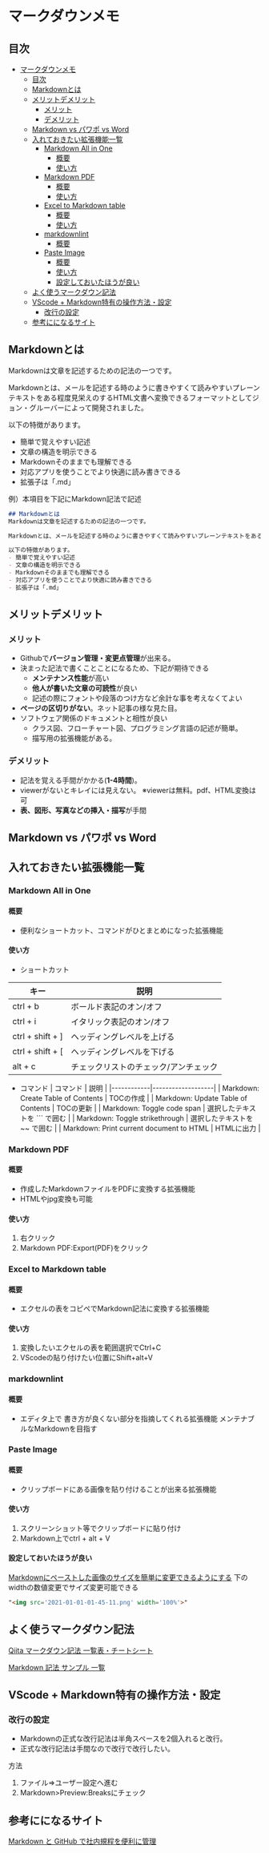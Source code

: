 # マークダウンメモ

## 目次

- [マークダウンメモ](#マークダウンメモ)
  - [目次](#目次)
  - [Markdownとは](#markdownとは)
  - [メリットデメリット](#メリットデメリット)
    - [メリット](#メリット)
    - [デメリット](#デメリット)
  - [Markdown vs パワポ vs Word](#markdown-vs-パワポ-vs-word)
  - [入れておきたい拡張機能一覧](#入れておきたい拡張機能一覧)
    - [Markdown All in One](#markdown-all-in-one)
      - [概要](#概要)
      - [使い方](#使い方)
    - [Markdown PDF](#markdown-pdf)
      - [概要](#概要-1)
      - [使い方](#使い方-1)
    - [Excel to Markdown table](#excel-to-markdown-table)
      - [概要](#概要-2)
      - [使い方](#使い方-2)
    - [markdownlint](#markdownlint)
      - [概要](#概要-3)
    - [Paste Image](#paste-image)
      - [概要](#概要-4)
      - [使い方](#使い方-3)
      - [設定しておいたほうが良い](#設定しておいたほうが良い)
  - [よく使うマークダウン記法](#よく使うマークダウン記法)
  - [VScode + Markdown特有の操作方法・設定](#vscode--markdown特有の操作方法設定)
    - [改行の設定](#改行の設定)
  - [参考にになるサイト](#参考にになるサイト)

## Markdownとは

Markdownは文章を記述するための記法の一つです。

Markdownとは、メールを記述する時のように書きやすくて読みやすいプレーンテキストをある程度見栄えのするHTML文書へ変換できるフォーマットとしてジョン・グルーバーによって開発されました。

以下の特徴があります。

- 簡単で覚えやすい記述
- 文章の構造を明示できる
- Markdownそのままでも理解できる
- 対応アプリを使うことでより快適に読み書きできる
- 拡張子は「.md」

例）本項目を下記にMarkdown記法で記述

```md
## Markdownとは
Markdownは文章を記述するための記法の一つです。

Markdownとは、メールを記述する時のように書きやすくて読みやすいプレーンテキストをある程度見栄えのするHTML文書へ変換できるフォーマットとしてジョン・グルーバーによって開発されました。

以下の特徴があります。
- 簡単で覚えやすい記述
- 文章の構造を明示できる
- Markdownそのままでも理解できる
- 対応アプリを使うことでより快適に読み書きできる
- 拡張子は「.md」
```

## メリットデメリット

### メリット

- Githubで**バージョン管理・変更点管理**が出来る。
- 決まった記法で書くことことになるため、下記が期待できる
  - **メンテナンス性能**が高い
  - **他人が書いた文章の可読性**が良い
  - 記述の際にフォントや段落のつけ方など余計な事を考えなくてよい
- **ページの区切りがない**。ネット記事の様な見た目。
- ソフトウェア関係のドキュメントと相性が良い
  - クラス図、フローチャート図、プログラミング言語の記述が簡単。
  - 描写用の拡張機能がある。

### デメリット

- 記法を覚える手間がかかる(**1-4時間**)。
- viewerがないとキレイには見えない。
  ※viewerは無料。pdf、HTML変換は可
- **表、図形、写真などの挿入・描写**が手間

## Markdown vs パワポ vs Word

## 入れておきたい拡張機能一覧

### Markdown All in One

#### 概要

- 便利なショートカット、コマンドがひとまとめになった拡張機能

#### 使い方

- ショートカット

| キー               | 説明                  |
|------------------|---------------------|
| ctrl + b         | ボールド表記のオン/オフ        |
| ctrl + i         | イタリック表記のオン/オフ       |
| ctrl + shift + ] | ヘッディングレベルを上げる       |
| ctrl + shift + [ | ヘッディングレベルを下げる       |
| alt + c          | チェックリストのチェック/アンチェック |

- コマンド
| コマンド  | 説明                |
|------------|-------------------|
| Markdown: Create Table of Contents       | TOCの作成            |
| Markdown: Update Table of Contents       | TOCの更新            |
| Markdown: Toggle code span               | 選択したテキストを ``` で囲む |
| Markdown: Toggle strikethrough           | 選択したテキストを ~~ で囲む  |
| Markdown: Print current document to HTML | HTMLに出力           |

### Markdown PDF

#### 概要

- 作成したMarkdownファイルをPDFに変換する拡張機能
- HTMLやjpg変換も可能

#### 使い方

1. 右クリック
2. Markdown PDF:Export(PDF)をクリック

### Excel to Markdown table

#### 概要
- エクセルの表をコピペでMarkdown記法に変換する拡張機能

#### 使い方

 1. 変換したいエクセルの表を範囲選択でCtrl+C
 1. VScodeの貼り付けたい位置にShift+alt+V

### markdownlint

#### 概要
- エディタ上で 書き方が良くない部分を指摘してくれる拡張機能
メンテナブルなMarkdownを目指す

### Paste Image

#### 概要
- クリップボードにある画像を貼り付けることが出来る拡張機能

#### 使い方

1. スクリーンショット等でクリップボードに貼り付け
1. Markdown上でctrl + alt + V

#### 設定しておいたほうが良い
[Markdownにペーストした画像のサイズを簡単に変更できるようにする](https://qiita.com/bezilla/items/4f9214c9e5e7b7af60a6)
下のwidthの数値変更でサイズ変更可能できる
```md
"<img src='2021-01-01-01-45-11.png' width='100%'>"
```

## よく使うマークダウン記法

[Qiita マークダウン記法 一覧表・チートシート](https://qiita.com/kamorits/items/6f342da395ad57468ae3)

[Markdown 記法 サンプル 一覧](https://qiita.com/Nukioman/items/01cd7ff819bc2e69b652#-%E6%8A%98%E3%82%8A%E3%81%9F%E3%81%9F%E3%81%BF)

## VScode + Markdown特有の操作方法・設定

### 改行の設定

- Markdownの正式な改行記法は半角スペースを2個入れると改行。
- 正式な改行記法は手間なので改行で改行したい。

方法

  1. ファイル⇒ユーザー設定へ進む
  1. Markdown>Preview:Breaksにチェック

## 参考にになるサイト

[Markdown と GitHub で社内規程を便利に管理](https://techlife.cookpad.com/entry/2019/06/26/182322)
